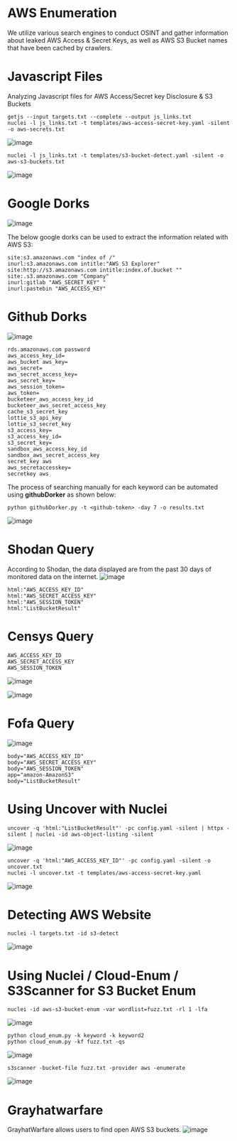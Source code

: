 # AWS Enumeration
We utilize various search engines to conduct OSINT and gather information about leaked AWS Access & Secret Keys, as well as AWS S3 Bucket names that have been cached by crawlers.
# Javascript Files
Analyzing Javascript files for AWS Access/Secret key Disclosure & S3 Buckets
```
getjs --input targets.txt --complete --output js_links.txt
nuclei -l js_links.txt -t templates/aws-access-secret-key.yaml -silent -o aws-secrets.txt
```
![image](https://github.com/user-attachments/assets/c0b58523-c277-439e-b4fa-e7d2e541a659)
```
nuclei -l js_links.txt -t templates/s3-bucket-detect.yaml -silent -o aws-s3-buckets.txt
```
![image](https://github.com/user-attachments/assets/874ca92f-94d0-42e3-9367-0f66a8613675)


# Google Dorks
![image](https://github.com/user-attachments/assets/23a943cf-3451-49b8-a6d0-8d9ed72c5b05)

The below google dorks can be used to extract the information related with AWS S3:
```
site:s3.amazonaws.com "index of /"
inurl:s3.amazonaws.com intitle:"AWS S3 Explorer"
site:http://s3.amazonaws.com intitle:index.of.bucket ""
site:.s3.amazonaws.com "Company"
inurl:gitlab "AWS_SECRET_KEY" "
inurl:pastebin "AWS_ACCESS_KEY"
```
# Github Dorks
![image](https://github.com/user-attachments/assets/9ad909e9-2c52-48ff-a5f7-8917e2e9521c)
```
rds.amazonaws.com password
aws_access_key_id=
aws_bucket aws_key=
aws_secret=
aws_secret_access_key=
aws_secret_key=
aws_session_token=
aws_token=
bucketeer_aws_access_key_id
bucketeer_aws_secret_access_key
cache_s3_secret_key
lottie_s3_api_key
lottie_s3_secret_key
s3_access_key=
s3_access_key_id=
s3_secret_key=
sandbox_aws_access_key_id
sandbox_aws_secret_access_key
secret_key aws
aws_secretaccesskey=
secretkey aws
```
The process of searching manually for each keyword can be automated using **githubDorker** as shown below:
```
python githubDorker.py -t <github-token> -day 7 -o results.txt
```
![image](https://github.com/user-attachments/assets/5e04a139-f9c3-4f4a-bb17-6d950c649056)

# Shodan Query
According to Shodan, the data displayed are from the past 30 days of monitored data on the internet.
![image](https://github.com/user-attachments/assets/2da48880-8619-4c88-93d7-7cf088400988)
```
html:"AWS_ACCESS_KEY_ID"
html:"AWS_SECRET_ACCESS_KEY"
html:"AWS_SESSION_TOKEN"
html:"ListBucketResult"
```
# Censys Query
```
AWS_ACCESS_KEY_ID
AWS_SECRET_ACCESS_KEY
AWS_SESSION_TOKEN
```
![image](https://github.com/user-attachments/assets/b597f5fb-703b-44e7-af72-7509a26806f2)

![image](https://github.com/user-attachments/assets/7a44bd00-6a3f-4b8f-acad-76f3054bccba)

# Fofa Query
![image](https://github.com/user-attachments/assets/726c3616-3b20-4200-9fe7-ddb38890edd6)
```
body="AWS_ACCESS_KEY_ID"
body="AWS_SECRET_ACCESS_KEY"
body="AWS_SESSION_TOKEN"
app="amazon-AmazonS3"
body="ListBucketResult"
```
# Using Uncover with Nuclei
```
uncover -q 'html:"ListBucketResult"' -pc config.yaml -silent | httpx -silent | nuclei -id aws-object-listing -silent
```
![image](https://github.com/user-attachments/assets/1c42d75d-aea8-449d-b6fb-86993edd884b)
```
uncover -q 'html:"AWS_ACCESS_KEY_ID"' -pc config.yaml -silent -o uncover.txt
nuclei -l uncover.txt -t templates/aws-access-secret-key.yaml
```
![image](https://github.com/user-attachments/assets/a0a33f95-1a4b-4eb8-a497-8cd328b0770e)

# Detecting AWS Website
```
nuclei -l targets.txt -id s3-detect
```
![image](https://github.com/user-attachments/assets/4a22b2ad-9629-4581-8b5e-593433a3439a)

# Using Nuclei / Cloud-Enum / S3Scanner for S3 Bucket Enum
```
nuclei -id aws-s3-bucket-enum -var wordlist=fuzz.txt -rl 1 -lfa
```
![image](https://github.com/user-attachments/assets/3b7b4a5a-1d3c-484e-9b6c-85aa214fbd93)
```
python cloud_enum.py -k keyword -k keyword2
python cloud_enum.py -kf fuzz.txt -qs
```
![image](https://github.com/user-attachments/assets/e981894c-b42e-4328-b4fa-33f44a6fba6a)
```
s3scanner -bucket-file fuzz.txt -provider aws -enumerate
```
![image](https://github.com/user-attachments/assets/4d5bfc7b-16de-40d1-8e1b-efdd060a6286)
# Grayhatwarfare
GrayhatWarfare allows users to find open AWS S3 buckets.
![image](https://github.com/user-attachments/assets/a2f65204-07ac-46c5-8bda-78bf845abb66)



